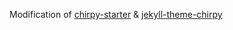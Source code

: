 Modification of [chirpy-starter](https://github.com/cotes2020/chirpy-starter) & [jekyll-theme-chirpy](https://github.com/cotes2020/jekyll-theme-chirpy)
